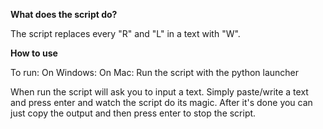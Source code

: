 **What does the script do?**

The script replaces every "R" and "L" in a text with "W".

**How to use**

To run:
On Windows:
On Mac: Run the script with the python launcher

When run the script will ask you to input a text. Simply paste/write a text and press enter and watch the script do its magic. After
it's done you can just copy the output and then press enter to stop the script.

